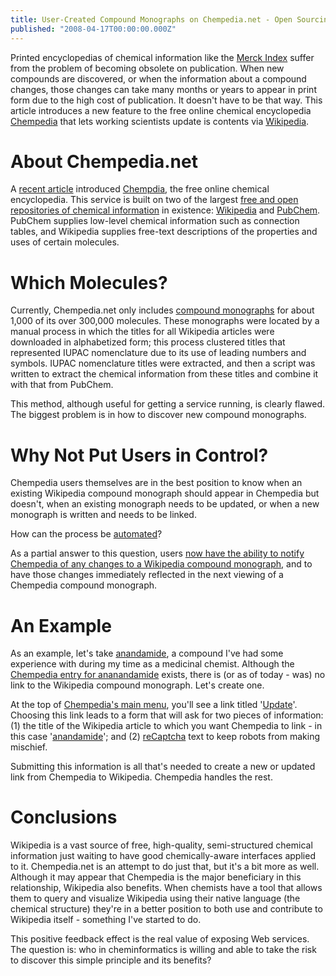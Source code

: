 ```yaml
---
title: User-Created Compound Monographs on Chempedia.net - Open Sourcing the Collation and Indexing of Chemical Information
published: "2008-04-17T00:00:00.000Z"
---
```


Printed encyclopedias of chemical information like the [Merck Index](http://www.merckbooks.com/mindex/) suffer from the problem of becoming obsolete on publication. When new compounds are discovered, or when the information about a compound changes, those changes can take many months or years to appear in print form due to the high cost of publication. It doesn't have to be that way. This article introduces a new feature to the free online chemical encyclopedia [Chempedia](http://chempedia.com) that lets working scientists update is contents via [Wikipedia](http://wikipedia.org).

# About Chempedia.net

A [recent article](/articles/2008/04/04/chempedia-net-mashing-up-pubchem-and-wikipedia) introduced [Chempdia](http://chempedia.com), the free online chemical encyclopedia. This service is built on two of the largest [free and open repositories of chemical information](/articles/2007/01/24/thirty-two-free-chemistry-databases) in existence: [Wikipedia](http://wikipedia.org) and [PubChem](http://pubchem.ncbi.nlm.nih.gov/). PubChem supplies low-level chemical information such as connection tables, and Wikipedia supplies free-text descriptions of the properties and uses of certain molecules.

# Which Molecules?

Currently, Chempedia.net only includes [compound monographs](/articles/2008/04/02/wikipedia-for-cheminformatics-a-simple-web-api-for-finding-cas-numbers-in-compound-monographs) for about 1,000 of its over 300,000 molecules. These monographs were located by a manual process in which the titles for all Wikipedia articles were downloaded in alphabetized form; this process clustered titles that represented IUPAC nomenclature due to its use of leading numbers and symbols. IUPAC nomenclature titles were extracted, and then a script was written to extract the chemical information from these titles and combine it with that from PubChem.

This method, although useful for getting a service running, is clearly flawed. The biggest problem is in how to discover new compound monographs.

# Why Not Put Users in Control?

Chempedia users themselves are in the best position to know when an existing Wikipedia compound monograph should appear in Chempedia but doesn't, when an existing monograph needs to be updated, or when a new monograph is written and needs to be linked.

How can the process be [automated](/articles/2006/08/19/history-of-abstracting-at-chemical-abstracts-service)?

As a partial answer to this question, users [now have the ability to notify Chempedia of any changes to a Wikipedia compound monograph](http://chempedia.net/articles/new), and to have those changes immediately reflected in the next viewing of a Chempedia compound monograph.

# An Example

As an example, let's take [anandamide](http://en.wikipedia.org/wiki/anandamide), a compound I've had some experience with during my time as a medicinal chemist. Although the [Chempedia entry for ananandamide](http://chempedia.net/compounds/6030) exists, there is (or as of today - was) no link to the Wikipedia compound monograph. Let's create one.

At the top of [Chempedia's main menu](http://chempedia.com/), you'll see a link titled '[Update](http://chempedia.net/articles/new)'. Choosing this link leads to a form that will ask for two pieces of information: (1) the title of the Wikipedia article to which you want Chempedia to link - in this case '[anandamide](http://en.wikipedia.org/wiki/anandamide)'; and (2) [reCaptcha](/articles/2007/09/18/six-reasons-i-like-recaptcha-or-how-to-build-a-web-service-worth-talking-about) text to keep robots from making mischief.

Submitting this information is all that's needed to create a new or updated link from Chempedia to Wikipedia. Chempedia handles the rest.

# Conclusions

Wikipedia is a vast source of free, high-quality, semi-structured chemical information just waiting to have good chemically-aware interfaces applied to it. Chempedia.net is an attempt to do just that, but it's a bit more as well. Although it may appear that Chempedia is the major beneficiary in this relationship, Wikipedia also benefits. When chemists have a tool that allows them to query and visualize Wikipedia using their native language (the chemical structure) they're in a better position to both use and contribute to Wikipedia itself - something I've started to do.

This positive feedback effect is the real value of exposing Web services. The question is: who in cheminformatics is willing and able to take the risk to discover this simple principle and its benefits?